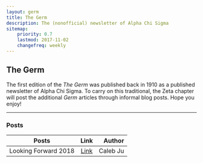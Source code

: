 ```yaml
---
layout: germ
title: The Germ
description: The (nonofficial) newsletter of Alpha Chi Sigma
sitemap:
    priority: 0.7
    lastmod: 2017-11-02
    changefreq: weekly
---
```

## The Germ

The first edition of the *The Germ* was published back in 1910 as a published newsletter of
Alpha Chi Sigma. To carry on this traditional, the Zeta chapter will post the additional 
*Germ* articles through informal blog posts. Hope you enjoy!

---

### Posts

| Posts                   | Link                               | Author                            |
| -------------           | :-----:                            | -----:
| Looking Forward 2018    | [Link](/germ/looking-forward-2018) | Caleb Ju |
